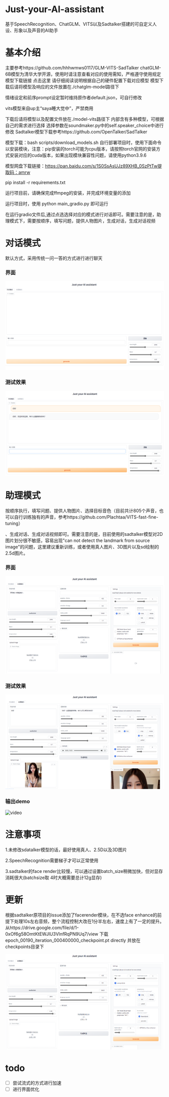# Just-your-AI-assistant
基于SpeechRecognition、ChatGLM、VITS以及Sadtalker搭建的可自定义人设、形象以及声音的AI助手
# 基本介绍
主要参考https://github.com/hhhwmws0117/GLM-VITS-SadTalker
chatGLM-6B模型为清华大学开源，使用时请注意查看对应的使用需知，严格遵守使用规定
模型下载链接 点击这里 请仔细阅读说明根据自己的硬件配置下载对应模型
模型下载后请将模型及响应的文件放置在./chatglm-model路径下

情绪设定和前序prompt设定暂时维持原作者default.json，可自行修改

vits模型来自up主“saya睡大觉中”，严禁商用

下载后请将模型以及配置文件放在./model-vits路径下
内部含有多种模型，可根据自己的需求进行选择 选择参数在soundmaker.py中的self.speaker_choice中进行修改
Sadtalker模型下载参考https://github.com/OpenTalker/SadTalker

模型下载：bash scripts/download_models.sh
自行部署项目时，使用下面命令以安装模块，注意：pip安装的torch可能为cpu版本，请按照torch官网的安装方式安装对应的cuda版本，如果出现模块兼容性问题，请使用python3.9.6

模型网盘下载链接：https://pan.baidu.com/s/1S0SsAsUJz89XHB_0SzPtTw提取码：amrw

pip install -r requirements.txt

运行项目前，请确保完成ffmpeg的安装，并完成环境变量的添加

运行项目时，使用 python main_gradio.py 即可运行

在运行gradio文件后,通过点选选择对应的模式进行对话即可。需要注意的是，助理模式下，需要按顺序，填写问题，提供人物图片，生成对话，生成对话视频
# 对话模式
默认方式，采用传统一问一答的方式进行进行聊天
### 界面
![img/1.png](https://github.com/zsdfaker/Just-your-AI-assistant/blob/main/img/1.png)
### 测试效果
![img/11.png](https://github.com/zsdfaker/Just-your-AI-assistant/blob/main/img/11.png)

# 助理模式

按顺序执行，填写问题、提供人物图片、选择目标音色（目前共计805个声音，也可以自行训练独有的声音，参考https://github.com/Plachtaa/VITS-fast-fine-tuning）

、生成对话、生成对话视频即可。需要注意的是，目前使用的sadtalker模型对2D图片划分很不敏感，容易出现"can not detect the landmark from source image"的问题，这里建议重新训练，或者使用真人图片、3D图片以及sd绘制的2.5d图片。
### 界面
![img/2.png](https://github.com/zsdfaker/Just-your-AI-assistant/blob/main/img/2.png)
### 测试效果
![img/12.png](https://github.com/zsdfaker/Just-your-AI-assistant/blob/main/img/12.png)
### 输出demo

![video](https://github.com/zsdfaker/Just-your-AI-assistant/blob/main/img/video-to-gif.gif)

# 注意事项
1.未修改sdatalker模型的话，最好使用真人、2.5D以及3D图片

2.SpeechRecognition需要梯子才可以正常使用

3.sadtalker的face render比较慢，可以通过设置batch_size稍微加快，但对显存消耗很大(batchsize取 4时大概需要总计12g显存)

# 更新
根据sadtalker原项目的issue添加了facerender模块，在不选face enhance的前提下处理10s左右音频，整个流程控制大改在1分半左右，速度上有了一定的提升。
从https://drive.google.com/file/d/1-0xOf6g58OmtKtEWJlU3VlnfRqPN9Uq7/view 下载 epoch_00190_iteration_000400000_checkpoint.pt directly 并放在checkpoints目录下

![img/newpage.png](https://github.com/zsdfaker/Just-your-AI-assistant/blob/main/img/newpage.png)
# todo
- [ ]  尝试流式的方式进行加速
- [ ]  进行界面优化
